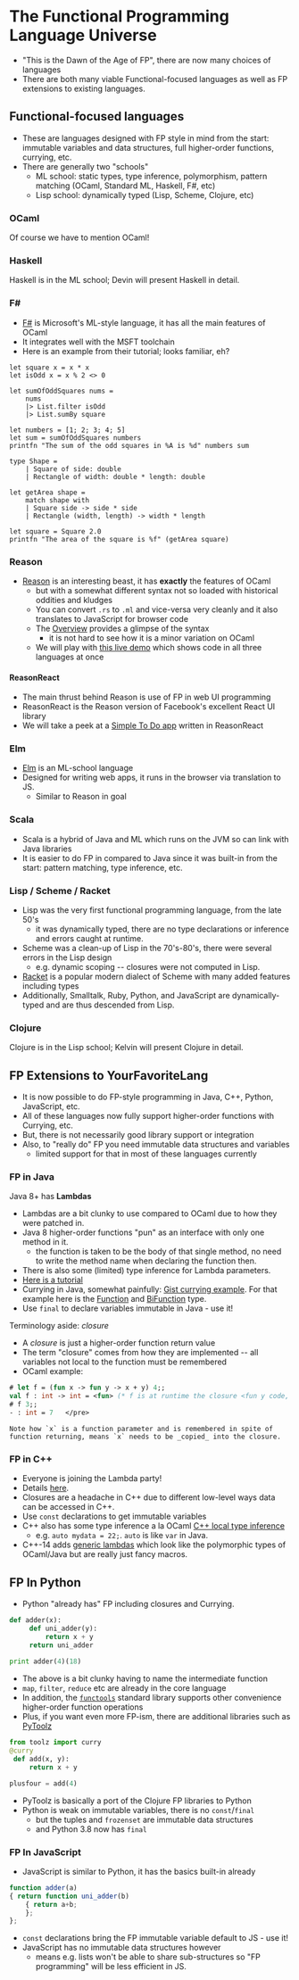 The Functional Programming Language Universe
============================================

* "This is the Dawn of the Age of FP", there are now many choices of languages
* There are both many viable Functional-focused languages as well as FP extensions to existing languages.

## Functional-focused languages

* These are languages designed with FP style in mind from the start: immutable variables and data structures, full higher-order functions, currying, etc.
* There are generally two "schools"
    - ML school: static types, type inference, polymorphism, pattern matching (OCaml, Standard ML, Haskell, F#, etc)
    - Lisp school: dynamically typed (Lisp, Scheme, Clojure, etc)

### OCaml

Of course we have to mention OCaml!

### Haskell

Haskell is in the ML school; Devin will present Haskell in detail.

### F#

* [F#](https://fsharp.org) is Microsoft's ML-style language, it has all the main features of OCaml
* It integrates well with the MSFT toolchain
* Here is an example from their tutorial; looks familiar, eh?
```f#
let square x = x * x
let isOdd x = x % 2 <> 0

let sumOfOddSquares nums =
    nums
    |> List.filter isOdd
    |> List.sumBy square

let numbers = [1; 2; 3; 4; 5]
let sum = sumOfOddSquares numbers
printfn "The sum of the odd squares in %A is %d" numbers sum

type Shape =
    | Square of side: double
    | Rectangle of width: double * length: double

let getArea shape =
    match shape with
    | Square side -> side * side
    | Rectangle (width, length) -> width * length

let square = Square 2.0
printfn "The area of the square is %f" (getArea square)
```


### Reason

* [Reason](https://reasonml.github.io) is an interesting beast, it has **exactly** the features of OCaml
  - but with a somewhat different syntax not so loaded with historical oddities and kludges
  - You can convert `.rs` to `.ml` and vice-versa very cleanly and it also translates to JavaScript for browser code
  - The [Overview](https://reasonml.github.io/docs/en/overview) provides a glimpse of the syntax
    - it is not hard to see how it is a minor variation on OCaml
  - We will play with [this live demo](https://reasonml.github.io/en/try) which shows code in all three languages at once

#### ReasonReact

* The main thrust behind Reason is use of FP in web UI programming
* ReasonReact is the Reason version of Facebook's excellent React UI library
* We will take a peek at a [Simple To Do app](https://github.com/reasonml-old/reason-react-example/tree/master/src/todomvc) written in ReasonReact

### Elm

* [Elm](https://elm-lang.org) is an ML-school language 
* Designed for writing web apps, it runs in the browser via translation to JS.
   - Similar to Reason in goal

### Scala

* Scala is a hybrid of Java and ML which runs on the JVM so can link with Java libraries
* It is easier to do FP in compared to Java since it was built-in from the start: pattern matching, type inference, etc.

### Lisp / Scheme / Racket

* Lisp was the very first functional programming language, from the late 50's
  - it was dynamically typed, there are no type declarations or inference and errors caught at runtime.
* Scheme was a clean-up of Lisp in the 70's-80's, there were several errors in the Lisp design
  - e.g. dynamic scoping -- closures were not computed in Lisp.
* [Racket](https://racket-lang.org) is a popular modern dialect of Scheme with many added features including types
* Additionally, Smalltalk, Ruby, Python, and JavaScript are dynamically-typed and are thus descended from Lisp.

### Clojure

Clojure is in the Lisp school; Kelvin will present Clojure in detail.


## FP Extensions to YourFavoriteLang

* It is now possible to do FP-style programming in Java, C++, Python, JavaScript, etc.
* All of these languages now fully support higher-order functions with Currying, etc.
* But, there is not necessarily good library support or integration
* Also, to "really do" FP you need immutable data structures and variables
  - limited support for that in most of these languages currently

### FP in Java

Java 8+ has **Lambdas**

*   Lambdas are a bit clunky to use compared to OCaml due to how they were patched in.
*   Java 8 higher-order functions  "pun" as an interface with only one method in it.  
    - the function is taken to be the body of that single method, no need to write the method name when declaring the function then.
*   There is also some (limited) type inference for Lambda parameters.
*   [Here is a tutorial](http://docs.oracle.com/javase/tutorial/java/javaOO/lambdaexpressions.html)
*   Currying in Java, somewhat painfully: [Gist currying example](https://gist.github.com/timyates/7674005). For that example here is the [Function](https://docs.oracle.com/en/java/javase/14/docs/api/java.base/java/util/function/Function.html) and [BiFunction](https://docs.oracle.com/en/java/javase/14/docs/api/java.base/java/util/function/BiFunction.html) type.
* Use `final` to declare variables immutable in Java - use it!

Terminology aside: _closure_

*   A _closure_ is just a higher-order function return value
*   The term "closure" comes from how they are implemented -- all variables not local to the function must be remembered
*   OCaml example:

```ocaml
# let f = (fun x -> fun y -> x + y) 4;;
val f : int -> int = <fun> (* f is at runtime the closure <fun y code, {x |-> 4}> *)
# f 3;;
- : int = 7   </pre>
```

    Note how `x` is a function parameter and is remembered in spite of function returning, means `x` needs to be _copied_ into the closure.

### FP in C++

* Everyone is joining the Lambda party!
* Details [here](http://en.wikipedia.org/wiki/Anonymous_function#C.2B.2B_.28since_C.2B.2B11.29). 
* Closures are a headache in C++ due to different low-level ways data can be accessed in C++.
* Use `const` declarations to get immutable variables
* C++ also has some type inference a la OCaml  [C++ local type inference ](https://en.wikipedia.org/wiki/C%2B%2B11#Type_inference)
    - e.g. `auto mydata = 22;`. `auto` is like `var` in Java.
*   C++-14 adds [generic lambdas](http://en.wikipedia.org/wiki/C++14#Generic_lambdas) which look like the polymorphic types of OCaml/Java but are really just fancy macros.

## FP In Python

* Python "already has" FP including closures and Currying.

```python
def adder(x):
     def uni_adder(y):
         return x + y
     return uni_adder
 
print adder(4)(18)
```
* The above is a bit clunky having to name the intermediate function
* `map`, `filter`, `reduce` etc are already in the core language
* In addition, the [`functools`](https://docs.python.org/3/library/functools.html) standard library supports other convenience higher-order function operations
* Plus, if you want even more FP-ism, there are additional libraries such as [PyToolz](https://toolz.readthedocs.io/en/latest/index.html)
```python
from toolz import curry
@curry
 def add(x, y):
     return x + y

plusfour = add(4)     
```

* PyToolz is basically a port of the Clojure FP libraries to Python
* Python is weak on immutable variables, there is no `const`/`final`
    - but the tuples and `frozenset` are immutable data structures
    - and Python 3.8 now has `final`


### FP In JavaScript

* JavaScript is similar to Python, it has the basics built-in already
```javascript
function adder(a) 
{ return function uni_adder(b) 
    { return a+b;
    };
};
```
* `const` declarations bring the FP immutable variable default to JS - use it!
* JavaScript has no immutable data structures however
  - means e.g. lists won't be able to share sub-structures so "FP programming" will be less efficient in JS.
